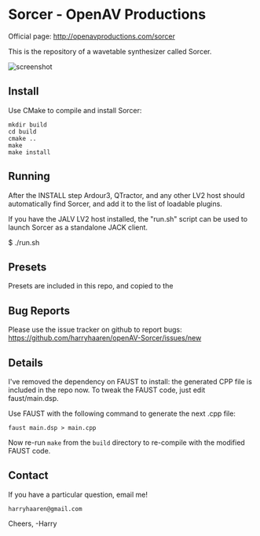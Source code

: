 Sorcer - OpenAV Productions
===========================

Official page: http://openavproductions.com/sorcer

This is the repository of a wavetable synthesizer called Sorcer.

![screenshot](https://raw.github.com/harryhaaren/openAV-Sorcer/master/gui/sorcer.png "Sorcer Screenshot")

Install
-------
Use CMake to compile and install Sorcer:
```
mkdir build
cd build
cmake ..
make
make install
```

Running
-------
After the INSTALL step Ardour3, QTractor, and any other LV2 host should
automatically find Sorcer, and add it to the list of loadable plugins.

If you have the JALV LV2 host installed, the "run.sh" script can be used to
launch Sorcer as a standalone JACK client.

$  ./run.sh


Presets
-------
Presets are included in this repo, and copied to the 


Bug Reports
-----------
Please use the issue tracker on github to report bugs:
https://github.com/harryhaaren/openAV-Sorcer/issues/new


Details
-------
I've removed the dependency on FAUST to install: the generated CPP file is
included in the repo now. To tweak the FAUST code, just edit faust/main.dsp.

Use FAUST with the following command to generate the next .cpp file:
```
faust main.dsp > main.cpp
```

Now re-run `make` from the `build` directory to re-compile with the modified FAUST
code.


Contact
-------
If you have a particular question, email me!
```
harryhaaren@gmail.com
```

Cheers, -Harry
